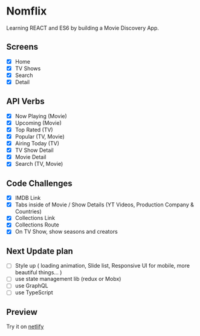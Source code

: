 # Nomflix

Learning REACT and ES6 by building a Movie Discovery App.

## Screens

- [x] Home
- [x] TV Shows
- [x] Search
- [x] Detail

## API Verbs

- [x] Now Playing (Movie)
- [x] Upcoming (Movie)
- [x] Top Rated (TV)
- [x] Popular (TV, Movie)
- [x] Airing Today (TV)
- [x] TV Show Detail
- [x] Movie Detail
- [x] Search (TV, Movie)

## Code Challenges

- [x] IMDB Link
- [x] Tabs inside of Movie / Show Details (YT Videos, Production Company & Countries)
- [x] Collections Link
- [x] Collections Route
- [x] On TV Show, show seasons and creators

## Next Update plan

- [ ] Style up ( loading animation, Slide list, Responsive UI for mobile, more beautiful things... )
- [ ] use state management lib (redux or Mobx)
- [ ] use GraphQL
- [ ] use TypeScript

## Preview

Try it on [netlify](https://stupefied-albattani-23ddbe.netlify.app/)
